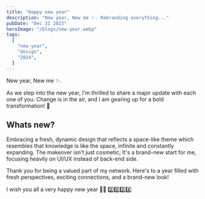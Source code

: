```yaml
---
title: "Happy new year"
description: "New year, New me ✨. Rebranding everything..."
pubDate: "Dec 31 2023"
heroImage: "/blogs/new-year.webp"
tags:
  [
    "new-year",
    "design",
    "2024",
  ]
---
```


New year, New me ✨. 

As we step into the new year, I'm thrilled to share a major update with each one of you. Change is in the air, and I am gearing up for a bold transformation! 🚀

## Whats new?
Embracing a fresh, dynamic design that reflects a space-like theme which resembles that knowledge is like the space, infinite and constantly expanding. The makeover isn't just cosmetic; It's a brand-new start for me, focusing heavily on UI/UX instead of back-end side.

Thank you for being a valued part of my network. Here's to a year filled with fresh perspectives, exciting connections, and a brand-new look!

I wish you all a very happy new year 🎇🧨 2️⃣0️⃣2️⃣4️⃣
